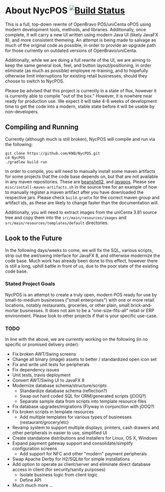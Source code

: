 # About NycPOS [![Build Status](https://travis-ci.org/KNQ/NycPOS.svg)](https://travis-ci.org/KNQ/NycPOS)
This is a full, top-down rewrite of OpenBravo POS/uniCenta oPOS using modern
development tools, methods, and libraries. Additionally, once complete, it will
carry a new UI written using modern Java UI (likely JavaFX 8), and more
consistent themeing. An attempt is being made to salvage as much of the
original code as possible, in order to provide an upgrade path for those
currently on outdated versions of OpenBravo/uniCenta. 

Additionally, while we are doing a full rewrite of the UI, we are aiming to
keep the same general look, feel, and button layout/positioning, in order
eliminate (as much as possible) employee re-training, and to hopefully
otherwise limit interruptions for existing retail businesses, should they
choose to switch to NycPOS.

Please be advised that this project is currently in a state of flux, however it
is currently able to compile "out of the box." However, it is nowhere near
ready for production use. We expect it will take 4-6 weeks of development time
to get the code into a modern, stable state before it will be usable by
non-developers.

## Compiling and Running

Currently (although much is still broken), NycPOS will compile and run via the
following:

    git clone https://github.com/KNQ/NycPOS.git
    cd NycPOS
    ./gradlew build run

In order to compile, you will need to manually install some maven artifacts for
some projects that the code base depends on, but that are not available in any
maven repositories. These are
[beanshell2](https://code.google.com/p/beanshell2/), and
[javapos](http://www.javapos.com/). Please see
`misc/install-maven-artifacts.sh` in the source tree for an example of how to
manually register a maven artifact after you have downloaded the respective
jars. Please check `build.gradle` for the correct maven group and artifact ids,
as these are likely to change faster than the documentation will.

Additionally, you will need to extract images from the uniCenta 3.81 source
tree and copy them into the `src/main/resources/images` and
`src/main/resources/templates/default` directories.

## Look to the Future

In the following days/weeks to come, we will fix the SQL, various scripts,
strip out the awt/swing interface for JavaFX 8, and otherwise modernize the
code base. Much work has already been done to this effect, however there is
still a long, uphill battle in front of us, due to the poor state of the
existing code base.

### Stated Project Goals

NycPOS is an attempt to create a truly open, modern POS ready for use by
small-to-medium businesses ("small enterprises") with one or more retail
locations, notably restaurants, groceries, or other plain, small
brick-and-mortar businesses. It does not aim to be a "one-size-fits-all" retail
or ERP environment. Please look to other projects if that is your specific
use-case.

### TODO

In line with the above, we are currently working on the following (in no
specific or promised delivery order):

* Fix broken AWT/Swing screens
* Change all binary (image) assets to better / standardized open icon set
* Fix and write unit tests for peripherals
* Fix dependency issues
* Unit tests, travis deployment
* Convert AWT/Swing UI to JavaFX 8
* Modernize database schema/structure/scripts
  * Standardize database schema (reflection?)
  * Swap out hard coded SQL for ORM/generated scripts (jOOQ?)
  * Separate sample data from scripts into template resource files 
* Fix database upgrades/migrations (Flyway in conjunction with jOOQ?)
* Fix broken scripts in template resources
  * Add multiple templates for various types of businesses
    (restaurant/grocery/etc)
* Revamp system to support multiple displays, printers, cash drawers and other
  peripherals in easier to use, simplified UI
* Create standalone distributions and installers for Linux, OS X, Windows
* Expand payment gateway support and consolidate/simplify configuration screens
  * Add support for NFC and other "modern" payment peripherals
* Swap Apache Derby for H2/SQLite for simple installations
* Add option to operate as client/server and eliminate direct database access
  in client (for security/sanity purposes)
  * Isolate business logic from client logic
  * Define API
* Much much more ...
